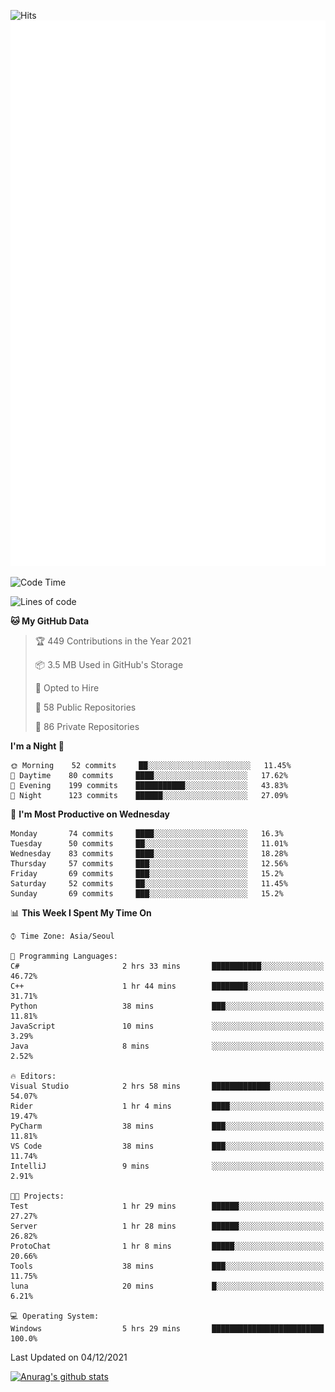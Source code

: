 ![Hits](https://hits.seeyoufarm.com/api/count/incr/badge.svg?url=https%3A%2F%2Fgithub.com%2Fkokose1234&count_bg=%2379C83D&title_bg=%23555555&icon=apple.svg&icon_color=%23E7E7E7&title=hits&edge_flat=false)
<br/>
![Metrics](https://github.com/kokose1234/kokose1234/blob/main/github-metrics.svg)

<!--START_SECTION:waka-->
![Code Time](http://img.shields.io/badge/Code%20Time-331%20hrs%2045%20mins-blue)

![Lines of code](https://img.shields.io/badge/From%20Hello%20World%20I%27ve%20Written-9%20Million%20lines%20of%20code-blue)

**🐱 My GitHub Data** 

> 🏆 449 Contributions in the Year 2021
 > 
> 📦 3.5 MB Used in GitHub's Storage 
 > 
> 💼 Opted to Hire
 > 
> 📜 58 Public Repositories 
 > 
> 🔑 86 Private Repositories  
 > 
**I'm a Night 🦉** 

```text
🌞 Morning    52 commits     ██░░░░░░░░░░░░░░░░░░░░░░░   11.45% 
🌆 Daytime    80 commits     ████░░░░░░░░░░░░░░░░░░░░░   17.62% 
🌃 Evening    199 commits    ███████████░░░░░░░░░░░░░░   43.83% 
🌙 Night      123 commits    ██████░░░░░░░░░░░░░░░░░░░   27.09%

```
📅 **I'm Most Productive on Wednesday** 

```text
Monday       74 commits     ████░░░░░░░░░░░░░░░░░░░░░   16.3% 
Tuesday      50 commits     ██░░░░░░░░░░░░░░░░░░░░░░░   11.01% 
Wednesday    83 commits     ████░░░░░░░░░░░░░░░░░░░░░   18.28% 
Thursday     57 commits     ███░░░░░░░░░░░░░░░░░░░░░░   12.56% 
Friday       69 commits     ███░░░░░░░░░░░░░░░░░░░░░░   15.2% 
Saturday     52 commits     ██░░░░░░░░░░░░░░░░░░░░░░░   11.45% 
Sunday       69 commits     ███░░░░░░░░░░░░░░░░░░░░░░   15.2%

```


📊 **This Week I Spent My Time On** 

```text
⌚︎ Time Zone: Asia/Seoul

💬 Programming Languages: 
C#                       2 hrs 33 mins       ███████████░░░░░░░░░░░░░░   46.72% 
C++                      1 hr 44 mins        ████████░░░░░░░░░░░░░░░░░   31.71% 
Python                   38 mins             ███░░░░░░░░░░░░░░░░░░░░░░   11.81% 
JavaScript               10 mins             ░░░░░░░░░░░░░░░░░░░░░░░░░   3.29% 
Java                     8 mins              ░░░░░░░░░░░░░░░░░░░░░░░░░   2.52%

🔥 Editors: 
Visual Studio            2 hrs 58 mins       █████████████░░░░░░░░░░░░   54.07% 
Rider                    1 hr 4 mins         ████░░░░░░░░░░░░░░░░░░░░░   19.47% 
PyCharm                  38 mins             ███░░░░░░░░░░░░░░░░░░░░░░   11.81% 
VS Code                  38 mins             ███░░░░░░░░░░░░░░░░░░░░░░   11.74% 
IntelliJ                 9 mins              ░░░░░░░░░░░░░░░░░░░░░░░░░   2.91%

🐱‍💻 Projects: 
Test                     1 hr 29 mins        ██████░░░░░░░░░░░░░░░░░░░   27.27% 
Server                   1 hr 28 mins        ██████░░░░░░░░░░░░░░░░░░░   26.82% 
ProtoChat                1 hr 8 mins         █████░░░░░░░░░░░░░░░░░░░░   20.66% 
Tools                    38 mins             ███░░░░░░░░░░░░░░░░░░░░░░   11.75% 
luna                     20 mins             █░░░░░░░░░░░░░░░░░░░░░░░░   6.21%

💻 Operating System: 
Windows                  5 hrs 29 mins       █████████████████████████   100.0%

```


 Last Updated on 04/12/2021
<!--END_SECTION:waka-->

[![Anurag's github stats](https://github-readme-stats.vercel.app/api?username=kokose1234&theme=dracula)](https://github.com/anuraghazra/github-readme-stats)



	
